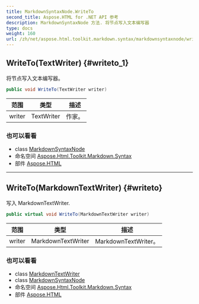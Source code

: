 ```yaml
---
title: MarkdownSyntaxNode.WriteTo
second_title: Aspose.HTML for .NET API 参考
description: MarkdownSyntaxNode 方法. 将节点写入文本编写器
type: docs
weight: 160
url: /zh/net/aspose.html.toolkit.markdown.syntax/markdownsyntaxnode/writeto/
---
```

## WriteTo(TextWriter) {#writeto_1}

将节点写入文本编写器。

```csharp
public void WriteTo(TextWriter writer)
```

| 范围 | 类型 | 描述 |
| --- | --- | --- |
| writer | TextWriter | 作家。 |

### 也可以看看

* class [MarkdownSyntaxNode](../)
* 命名空间 [Aspose.Html.Toolkit.Markdown.Syntax](../../markdownsyntaxnode/)
* 部件 [Aspose.HTML](../../../)

---

## WriteTo(MarkdownTextWriter) {#writeto}

写入 MarkdownTextWriter.

```csharp
public virtual void WriteTo(MarkdownTextWriter writer)
```

| 范围 | 类型 | 描述 |
| --- | --- | --- |
| writer | MarkdownTextWriter | MarkdownTextWriter。 |

### 也可以看看

* class [MarkdownTextWriter](../../markdowntextwriter/)
* class [MarkdownSyntaxNode](../)
* 命名空间 [Aspose.Html.Toolkit.Markdown.Syntax](../../markdownsyntaxnode/)
* 部件 [Aspose.HTML](../../../)


